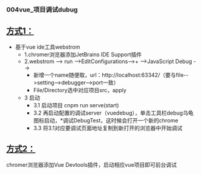 ### 004vue_项目调试dubug

[方式1：](https://www.cnblogs.com/li150dan/p/10451824.html)
---------
* 基于vue ide工具webstrom
  * 1.chromer浏览器添加JetBrains IDE Support插件
  * 2.webstrom --> run -->EditConfigurations-->+ -->JavaScript Debug -->
    * 新增一个name随便取，url：http://localhost:63342/（要与file-->setting-->debugger-->port一致）
    * File/Directory选中对应项目src，apply
  * 3 启动  
    * 3.1 启动项目 cnpm run serve(start)
    * 3.2 再启动配置的调试server（vuedebug），单击工具栏debug乌龟图标启动，*调试DebugTest，这时候会打开一个新的chrome
    * 3.3 将3.1对应要调试页面地址复制到新打开的浏览器中开始调试

[方式2：]()
-------
chromer浏览器添加Vue Devtools插件，启动相应vue项目即可前台调试
